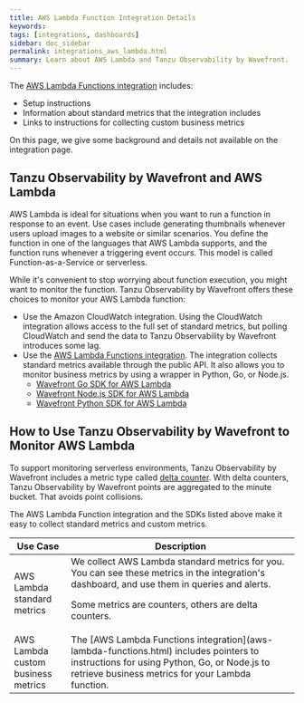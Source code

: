 ```yaml
---
title: AWS Lambda Function Integration Details
keywords:
tags: [integrations, dashboards]
sidebar: doc_sidebar
permalink: integrations_aws_lambda.html
summary: Learn about AWS Lambda and Tanzu Observability by Wavefront.
---
```

The [AWS Lambda Functions integration](aws-lambda-functions.html) includes:
* Setup instructions
* Information about standard metrics that the integration includes
* Links to instructions for collecting custom business metrics

On this page, we give some background and details not available on the integration page.

## Tanzu Observability by Wavefront and AWS Lambda

AWS Lambda is ideal for situations when you want to run a function in response to an event. Use cases include generating thumbnails whenever users upload images to a website or similar scenarios. You define the function in one of the languages that AWS Lambda supports, and the function runs whenever a triggering event occurs. This model is called Function-as-a-Service or serverless.

While it's convenient to stop worrying about function execution, you might want to monitor the function. Tanzu Observability by Wavefront offers these choices to monitor your AWS Lambda function:
* Use the Amazon CloudWatch integration. Using the CloudWatch integration allows access to the full set of standard metrics, but polling CloudWatch and send the data to Tanzu Observability by Wavefront introduces some lag.
* Use the [AWS Lambda Functions integration](aws-lambda-functions.html). The integration collects standard metrics available through the public API. It also allows you to monitor business metrics by using a wrapper in Python, Go, or Node.js.
  - [Wavefront Go SDK for AWS Lambda](https://github.com/wavefrontHQ/wavefront-lambda-go)
  - [Wavefront Node.js SDK for AWS Lambda](https://github.com/wavefrontHQ/wavefront-lambda-nodejs)
  - [Wavefront Python SDK for AWS Lambda](https://github.com/wavefrontHQ/wavefront-lambda-python)

## How to Use Tanzu Observability by Wavefront to Monitor AWS Lambda

To support monitoring serverless environments, Tanzu Observability by Wavefront includes a metric type called [delta counter](delta_counters.html). With delta counters, Tanzu Observability by Wavefront points are aggregated to the minute bucket. That avoids point collisions.

The AWS Lambda Function integration and the SDKs listed above make it easy to collect standard metrics and custom metrics.

<table style="width: 100%;">
<tbody>
<thead>
<tr><th width="20%">Use Case</th><th width="80%">Description</th></tr>
</thead>
<tr>
<td>AWS Lambda standard metrics</td>
<td markdown="span">We collect AWS Lambda standard metrics for you. You can see these metrics in the integration's dashboard, and use them in queries and alerts. 

Some metrics are counters, others are delta counters. </td></tr>
<tr>
<td>AWS Lambda custom business metrics</td>
<td markdown="span">The [AWS Lambda Functions integration](aws-lambda-functions.html) includes pointers to instructions for using Python, Go, or Node.js to retrieve business metrics for your Lambda function. </td></tr>

</tbody>
</table>

<!--
### Sending Business Metrics to the AWS Lambda Integration

If you want to go beyond standard metrics and monitor business metrics, that is, metrics associated with your AWS Lambda function, you can publish those directly from your Lambda function into Wavefront with very little additional code. You specify the metric(s) you want to send to Wavefront in a wrapper for your Lambda function. Instructions and links are in the AWS Lambda integration, or you can look at the [example on Github](https://github.com/wavefrontHQ/python-client/blob/master/wavefront_lambda/example.py).

Wavefront supports wrappers for Python, Go, and Node.js.

### Sending AWS Lambda Metrics to the Wavefront Proxy or Service

If you don't want to use the AWS Lambda integration, you can send metrics directly to the Wavefront proxy or directly to the Wavefront service (direct ingestions).

If you want to send delta metrics, you prefix each metric with a delta character, as shown in the following [sample code](https://github.com/wavefrontHQ/python-client/blob/master/wavefront_pyformance/wavefront_pyformance/delta.py) snippet.

```
DELTA_PREFIX = u"\u2206"
ALT_DELTA_PREFIX = u"\u0394"

...
name = name if _has_delta_prefix(name) else DeltaCounter.DELTA_PREFIX + name
```
See the [sample code](https://github.com/wavefrontHQ/python-client/blob/master/wavefront_pyformance/wavefront_pyformance/delta.py) for details.
-->
